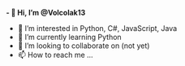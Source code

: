 <strong>- 👋 Hi, I’m @Volcolak13</strong>
- 👀 I’m interested in Python, C#, JavaScript, Java
- 🌱 I’m currently learning Python
- 💞️ I’m looking to collaborate on (not yet)
- 📫 How to reach me ...

<!---
Volcolak13/Volcolak13 is a ✨ special ✨ repository because its `README.md` (this file) appears on your GitHub profile.
You can click the Preview link to take a look at your changes.
--->
